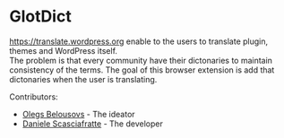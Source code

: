 # GlotDict

https://translate.wordpress.org enable to the users to translate plugin, themes and WordPress itself.  
The problem is that every community have their dictonaries to maintain consistency of the terms.
The goal of this browser extension is add that dictonaries when the user is translating.

Contributors:

* [Olegs Belousovs](https://github.com/sgelob) - The ideator
* [Daniele Scasciafratte](https://github.com/Mte90) - The developer